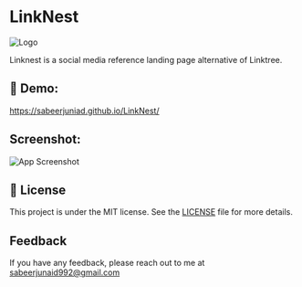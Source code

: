 
# LinkNest


![Logo](https://socialify.git.ci/SabeerJuniad/LinkNest/image?font=Source%20Code%20Pro&amp;language=1&amp;name=1&amp;owner=1&amp;pattern=Solid&amp;theme=Auto)

Linknest is a social media reference landing page alternative of Linktree.
## 🚀 Demo:

https://sabeerjuniad.github.io/LinkNest/


## Screenshot:

![App Screenshot](https://snipboard.io/8ygSJ9.jpg)


## 📝 License

This project is under the MIT license. See the [LICENSE](https://choosealicense.com/licenses/mit/)
 file for more details.

## Feedback

If you have any feedback, please reach out to me at sabeerjunaid992@gmail.com

